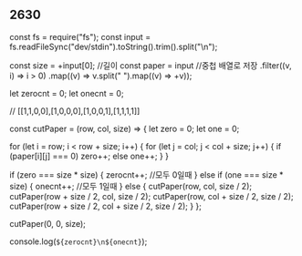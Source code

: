 <h2>2630</h2>
const fs = require("fs");
const input = fs.readFileSync("dev/stdin").toString().trim().split("\n");

const size = +input[0]; //길이
const paper = input //중첩 배열로 저장
  .filter((v, i) => i > 0)
  .map((v) => v.split(" ").map((v) => +v));

let zerocnt = 0;
let onecnt = 0;

// [[1,1,0,0],[1,0,0,0],[1,0,0,1],[1,1,1,1]]

const cutPaper = (row, col, size) => {
  let zero = 0;
  let one = 0;

  for (let i = row; i < row + size; i++) {
    for (let j = col; j < col + size; j++) {
      if (paper[i][j] === 0) zero++;
      else one++;
    }
  }

  if (zero === size * size) {
    zerocnt++; //모두 0일때
  } else if (one === size * size) {
    onecnt++; //모두 1일때
  } else {
    cutPaper(row, col, size / 2);
    cutPaper(row + size / 2, col, size / 2);
    cutPaper(row, col + size / 2, size / 2);
    cutPaper(row + size / 2, col + size / 2, size / 2);
  }
};

cutPaper(0, 0, size);

console.log(`${zerocnt}\n${onecnt}`);
